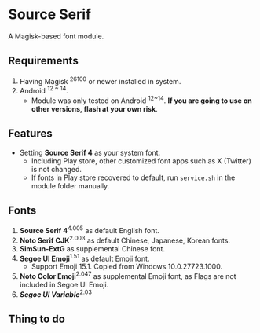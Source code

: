 # Source Serif
A Magisk-based font module.
## Requirements
1. Having Magisk <sup>26100</sup> or newer installed in system.
2. Android <sup>12 ~ 14</sup>.
    * Module was only tested on Android <sup>12~14</sup>. **If you are going to use on other versions, flash at your own risk**.
## Features
* Setting **Source Serif 4** as your system font.
    * Including Play store, other customized font apps such as X (Twitter) is not changed.
    * If fonts in Play store recovered to default, run `service.sh` in the module folder manually.
## Fonts
1. **Source Serif 4**<sup>4.005</sup> as default English font.
2. **Noto Serif CJK**<sup>2.003</sup> as default Chinese, Japanese, Korean fonts.
3. **SimSun-ExtG** as supplemental Chinese font.
4. **Segoe UI Emoji**<sup>1.51</sup> as default Emoji font.
   * Support Emoji 15.1. Copied from Windows 10.0.27723.1000.
5. **Noto Color Emoji**<sup>2.047</sup> as supplemental  Emoji font, as Flags are not included in Segoe UI Emoji.
6. *__Segoe UI Variable__*<sup>2.03</sup>
## Thing to do
